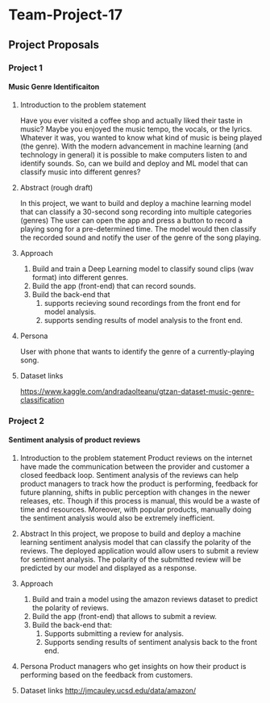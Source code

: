 # Team-Project-17

## Project Proposals

### Project 1
#### Music Genre Identificaiton

1. Introduction to the problem statement

    Have you ever visited a coffee shop and actually liked their taste in music? Maybe you enjoyed the music tempo, the vocals, or the lyrics. Whatever it was, you wanted to know what kind of music is being played (the genre). With the modern advancement in machine learning (and technology in general) it is possible to make computers listen to and identify sounds. So, can we build and deploy and ML model that can classify music into different genres?

2. Abstract (rough draft)

    In this project, we want to build and deploy a machine learning model that can classify a 30-second song recording into multiple categories (genres)
    The user can open the app and press a button to record a playing song for a pre-determined time. The model would then classify the recorded sound and notify the user of the genre of the song playing.


3. Approach
      1. Build and train a Deep Learning model to classify sound clips (wav format) into different genres.
      2. Build the app (front-end) that can record sounds.
      3. Build the back-end that 
          1. supports recieving sound recordings from the front end for model analysis.
          2. supports sending results of model analysis to the front end.
    
4. Persona

    User with phone that wants to identify the genre of a currently-playing song.

5. Dataset links

    https://www.kaggle.com/andradaolteanu/gtzan-dataset-music-genre-classification


### Project 2
#### Sentiment analysis of product reviews


 1. Introduction to the problem statement
 Product reviews on the internet have made the communication between the provider and customer a closed feedback loop. Sentiment analysis of the reviews can help product managers to track how the product is performing, feedback for future planning, shifts in public perception with changes in the newer releases, etc. Though if this process is manual, this would be a waste of time and resources. Moreover, with popular products, manually doing the sentiment analysis would also be extremely inefficient.
 
 2. Abstract
 In this project, we propose to build and deploy a machine learning sentiment analysis model that can classify the polarity of the reviews. The deployed application would allow users to submit a review for sentiment analysis. The polarity of the submitted review will be predicted by our model and displayed as a response.
 
 3. Approach
      1. Build and train a model using the amazon reviews dataset to predict the polarity of reviews.
      2. Build the app (front-end) that allows to submit a review.
      3. Build the back-end that:
          1. Supports submitting a review for analysis.
          2. Supports sending results of sentiment analysis back to the front end.
 
 4. Persona
 Product managers who get insights on how their product is performing based on the feedback from customers.
 
 5. Dataset links
 http://jmcauley.ucsd.edu/data/amazon/

